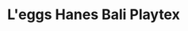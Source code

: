 ---
title: "L'eggs Hanes Bali Playtex"
url: /williamsburg/leggs-hanes-bali-playtex/
shop: Kleidung
---